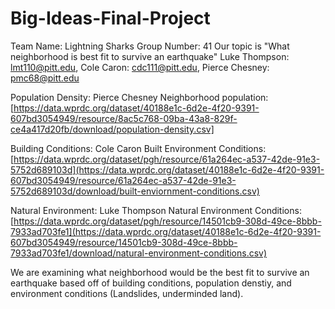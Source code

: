 # Big-Ideas-Final-Project
Team Name: Lightning Sharks
Group Number: 41
Our topic is "What neighborhood is best fit to survive an earthquake"
Luke Thompson: lmt110@pitt.edu, Cole Caron: cdc111@pitt.edu, Pierce Chesney: pmc68@pitt.edu

Population Density: Pierce Chesney
Neighborhood population: [https://data.wprdc.org/dataset/40188e1c-6d2e-4f20-9391-607bd3054949/resource/8ac5c768-09ba-43a8-829f-ce4a417d20fb/download/population-density.csv]

Building Conditions: Cole Caron
Built Environment Conditions: [https://data.wprdc.org/dataset/pgh/resource/61a264ec-a537-42de-91e3-5752d689103d](https://data.wprdc.org/dataset/40188e1c-6d2e-4f20-9391-607bd3054949/resource/61a264ec-a537-42de-91e3-5752d689103d/download/built-enviornment-conditions.csv)

Natural Environment: Luke Thompson
Natural Environment Conditions:[https://data.wprdc.org/dataset/pgh/resource/14501cb9-308d-49ce-8bbb-7933ad703fe1](https://data.wprdc.org/dataset/40188e1c-6d2e-4f20-9391-607bd3054949/resource/14501cb9-308d-49ce-8bbb-7933ad703fe1/download/natural-environment-conditions.csv)

We are examining what neighborhood would be the best fit to survive an earthquake based off of building conditions, population denstiy, and environment conditions (Landslides, underminded land). 
